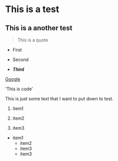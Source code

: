 # This is a test

## This is a another test

 >This is a quote

* First

* Second

* **_Third_**

[Google][link]

'This is code'

[link]:www.google.com

This is just some text that I want to put down to test.

1. item1

2. item2

3. item3

* item1
  * item2
  * item3
  * item3
  